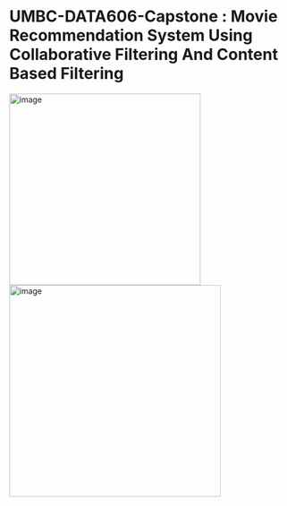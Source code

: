 # UMBC-DATA606-Capstone : Movie Recommendation System Using Collaborative Filtering And Content Based Filtering
<img width="342" alt="image" src="https://github.com/muralikrishna02/UMBC-DATA606-Capstone/assets/37668819/79cfe58b-ff74-44bf-93bf-359ff4944552">

<img width="378" alt="image" src="https://github.com/muralikrishna02/UMBC-DATA606-Capstone/assets/37668819/2884533f-3b0e-4e1f-ab86-1a9a2d7b9229">

